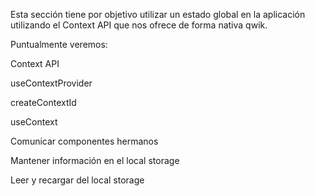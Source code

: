 Esta sección tiene por objetivo utilizar un estado global en la aplicación utilizando el Context API que nos ofrece de forma nativa qwik.

Puntualmente veremos:

Context API

useContextProvider

createContextId

useContext

Comunicar componentes hermanos

Mantener información en el local storage

Leer y recargar del local storage
